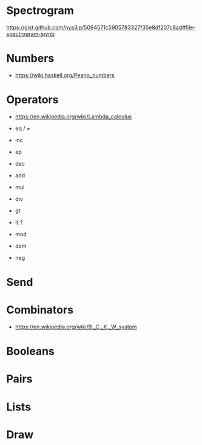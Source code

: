 # Spectrogram

https://gist.github.com/nya3jp/5094571c5905783327f35e8df207c8ad#file-spectrogram-ipynb

# Numbers

- https://wiki.haskell.org/Peano_numbers

# Operators

- https://en.wikipedia.org/wiki/Lambda_calculus

- eq / =
- inc
- ap
- dec
- add
- mul
- div
- gt
- lt ?
- mod
- dem
- neg

# Send

# Combinators

- https://en.wikipedia.org/wiki/B,_C,_K,_W_system

# Booleans

# Pairs

# Lists

# Draw
